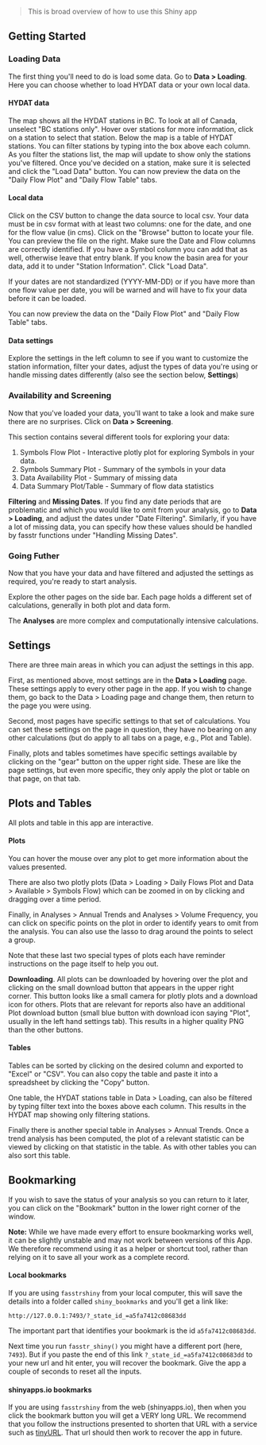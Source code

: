 
> This is broad overview of how to use this Shiny app

## Getting Started

### Loading Data

The first thing you'll need to do is load some data. Go to **Data > Loading**.
Here you can choose whether to load HYDAT data or your own local data. 

#### **HYDAT data**

The map shows all the HYDAT stations in BC. To look at all of Canada, 
unselect "BC stations only". Hover over stations for more information, click on 
a station to select that station. Below the map is a table of HYDAT stations.
You can filter stations by typing into the box above each column. As you filter 
the stations list, the map will update to show only the stations you've filtered.
Once you've decided on a station, make sure it is selected and click the "Load Data" 
button. You can now preview the data on the "Daily Flow Plot" and "Daily Flow Table"
tabs.

#### **Local data**

Click on the CSV button to change the data source to local csv.
Your data must be in csv format with at least two columns: one for the date, 
and one for the flow value (in cms). Click on the "Browse" button to locate your
file. You can preview the file on the right. Make sure the Date and Flow columns
are correctly identified. If you have a Symbol column you can add that as well,
otherwise leave that entry blank. If you know the basin area for your data, 
add it to under "Station Information". Click "Load Data". 

If your dates are not standardized (YYYY-MM-DD) or if you have more than one 
flow value per date, you will be warned and will have to fix your data before it
can be loaded. 

You can now preview the data on the "Daily Flow Plot" and "Daily Flow Table"
tabs.

#### **Data settings**

Explore the settings in the left column to see if you want
to customize the station information, filter your dates, adjust the types of data
you're using or handle missing dates differently (also see the section below, **Settings**)

### Availability and Screening

Now that you've loaded your data, you'll want to take a look and make sure there
are no surprises. Click on **Data > Screening**.

This section contains several different tools for exploring your data:

1. Symbols Flow Plot - Interactive plotly plot for exploring Symbols in your data.
2. Symbols Summary Plot - Summary of the symbols in your data
3. Data Availability Plot - Summary of missing data
4. Data Summary Plot/Table - Summary of flow data statistics

**Filtering** and **Missing Dates**. If you find any date periods that are 
problematic and which you would like
to omit from your analysis, go to **Data > Loading**, and adjust the dates under
"Date Filtering".
Similarly, if you have a lot of missing data, you can specify how these
values should be handled by fasstr functions under "Handling Missing Dates".

### Going Futher
Now that you have your data and have filtered and adjusted the settings as required,
you're ready to start analysis. 

Explore the other pages on the side bar. Each page holds a different set of calculations,
generally in both plot and data form. 

The **Analyses** are more complex and computationally intensive calculations. 


## Settings
There are three main areas in which you can adjust the settings in this app.

First, as mentioned above, most settings are in the **Data > Loading** page. 
These settings apply to every other page in the app. If you wish to change them, 
go back to the Data > Loading page and change them, then return to the page you
were using.

Second, most pages have specific settings to that set of calculations. You can
set these settings on the page in question, they have no bearing on any other 
calculations (but do apply to all tabs on a page, e.g., Plot and Table). 

Finally, plots and tables sometimes have specific settings available by clicking
on the "gear" button on the upper right side. These are like the page settings, 
but even more specific, they only apply the plot or table on that page, on that tab.


## Plots and Tables
All plots and table in this app are interactive.

#### **Plots**

You can hover the mouse over any plot to get more information about 
the values presented.

There are also two plotly plots (Data > Loading > Daily Flows Plot and Data > Available > Symbols Flow)
which can be zoomed in on by clicking and dragging over a time period.

Finally, in Analyses > Annual Trends and Analyses > Volume Frequency, 
you can click on specific points on the plot in order to identify years to omit
from the analysis. You can also use the lasso to drag around the points to select
a group. 

Note that these last two special types of plots each have reminder instructions 
on the page itself to help you out. 

**Downloading**. All plots can be downloaded by hovering over the plot and clicking 
on the small download button that appears in the upper right corner. This button
looks like a small camera for plotly plots and a download icon for others. 
Plots that are relevant for reports also have an additional Plot download button
(small blue button with download icon saying "Plot", usually in the left hand
settings tab). This results in a higher quality PNG than the other buttons. 

#### **Tables**

Tables can be sorted by clicking on the desired column and exported to "Excel" or "CSV".
You can also copy the table and paste it into a spreadsheet by clicking the "Copy" button.

One table, the HYDAT stations table in Data > Loading, can also be filtered by
typing filter text into the boxes above each column. This results in the HYDAT
map showing only filtering stations. 

Finally there is another special table in Analyses > Annual Trends. Once a trend
analysis has been computed, the plot of a relevant statistic can be viewed by
clicking on that statistic in the table. As with other tables you can also sort
this table.


## Bookmarking

If you wish to save the status of your analysis so you can return to it later,
you can click on the "Bookmark" button in the lower right corner of the window. 

**Note:** While we have made every effort to ensure bookmarking works well, it
can be slightly unstable and may not work between versions of this App. 
We therefore recommend using it as a helper or shortcut tool, 
rather than relying on it to save all your work as a complete record.



#### **Local bookmarks**

If you are using `fasstrshiny` from your local computer, this will save
the details into a folder called `shiny_bookmarks` and you'll get a link like:

`http://127.0.0.1:7493/?_state_id_=a5fa7412c08683dd`

The important part that identifies your bookmark is the id `a5fa7412c08683dd`.

Next time you run `fasstr_shiny()` you might have a different port (here, `7493`).
But if you paste the end of this link `?_state_id_=a5fa7412c08683dd` to your
new url and hit enter, you will recover the bookmark. Give the app a couple of 
seconds to reset all the inputs. 


#### **shinyapps.io bookmarks**

If you are using `fasstrshiny` from the web (shinyapps.io), then when you click
the bookmark button you will get a VERY long URL. We recommend that you follow
the instructions presented to shorten that URL with a service such as 
[tinyURL](https://tinyurl.com). That url should then work to recover the app in 
future.





